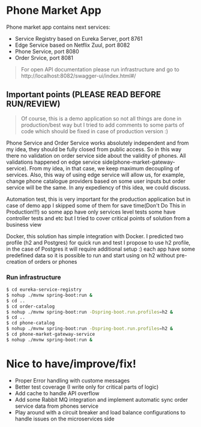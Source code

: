 # Phone Market App

Phone market app contains next services:
  - Service Registry based on Eureka Server, port 8761
  - Edge Service based on Netflix Zuul, port 8082
  - Phone Service, port 8080
  - Order Srvice, port 8081

> For open API documentation please run infrastructure and go to http://localhost:8082/swagger-ui/index.html#/

## Important points (PLEASE READ BEFORE RUN/REVIEW)

> Of course, this is a demo application so not all things are done in production/best way but I tried to add comments to some parts of code which should be fixed in case of production version :)

Phone Service and Order Service works absolutely independent and from my idea, they should be fully closed from public access. So in this way there no validation on order service side about the validity of phones. All validations happened on edge service side(phone-market-gateway-service). From my idea, in that case, we keep maximum decoupling of services. Also, this way of using edge service will allow us, for example, change phone catalogue providers based on some user inputs but order service will be the same. In any expediency of this idea, we could discuss.

Automation test, this is very important for the production application but in case of demo app I skipped some of them for save time(Don't Do This in Production!!!) so some app have only services level tests some have controller tests and etc but I tried to cover critical points of solution from a business view

Docker, this solution has simple integration with Docker. I predicted two profile (h2 and Postgres) for quick run and test I propose to use h2 profile, in the case of Postgres it will require additional setup :) each app have some predefined data so it is possible to run and start using on h2 without pre-creation of orders or phones


### Run infrastructure

```sh
$ cd eureka-service-registry
$ nohup ./mvnw spring-boot:run &
$ cd ..
$ cd order-catalog
$ nohup ./mvnw spring-boot:run -Dspring-boot.run.profiles=h2 &
$ cd ..
$ cd phone-catalog
$ nohup ./mvnw spring-boot:run -Dspring-boot.run.profiles=h2 &
$ cd phone-market-gateway-service
$ nohup ./mvnw spring-boot:run &
```

# Nice to have/improve/fix!

  - Proper Error handling with custome messages
  - Better test coverage (I write only for critical parts of logic)
  -  Add cache to handle API overflow
  - Add some Rabbit MQ integration and implement automatic sync order service data from phones service
  - Play around with a circuit breaker and load balance configurations to handle issues on the microservices side
